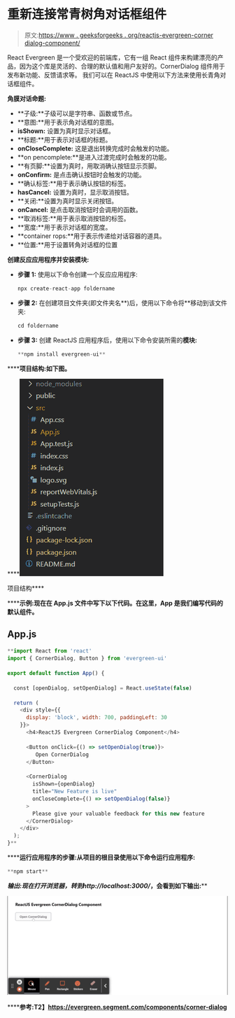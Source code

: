 # 重新连接常青树角对话框组件

> 原文:[https://www . geeksforgeeks . org/reactjs-evergreen-corner dialog-component/](https://www.geeksforgeeks.org/reactjs-evergreen-cornerdialog-component/)

React Evergreen 是一个受欢迎的前端库，它有一组 React 组件来构建漂亮的产品，因为这个库是灵活的、合理的默认值和用户友好的。CornerDialog 组件用于发布新功能、反馈请求等。  我们可以在 ReactJS 中使用以下方法来使用长青角对话框组件。

**角膜对话命题:**

*   **子级:**子级可以是字符串、函数或节点。
*   **意图:**用于表示角对话框的意图。
*   **isShown:** 设置为真时显示对话框。
*   **标题:**用于表示对话框的标题。
*   **onCloseComplete:** 这是退出转换完成时会触发的功能。
*   **on pencomplete:**是进入过渡完成时会触发的功能。
*   **有页脚:**设置为真时，用取消确认按钮显示页脚。
*   **onConfirm:** 是点击确认按钮时会触发的功能。
*   **确认标签:**用于表示确认按钮的标签。
*   **hasCancel:** 设置为真时，显示取消按钮。
*   **关闭:**设置为真时显示关闭按钮。
*   **onCancel:** 是点击取消按钮时会调用的函数。
*   **取消标签:**用于表示取消按钮的标签。
*   **宽度:**用于表示对话框的宽度。
*   **container rops:**用于表示传递给对话容器的道具。
*   **位置:**用于设置转角对话框的位置

**创建反应应用程序并安装模块:**

*   **步骤 1:** 使用以下命令创建一个反应应用程序:

    ```jsx
    npx create-react-app foldername
    ```

*   **步骤 2:** 在创建项目文件夹(即文件夹名**)后，使用以下命令将**移动到该文件夹:

    ```jsx
    cd foldername
    ```

*   **步骤 3:** 创建 ReactJS 应用程序后，使用以下命令安装所需的****模块:****

    ```jsx
    **npm install evergreen-ui**
    ```

******项目结构:**如下图。****

****![](img/f04ae0d8b722a9fff0bd9bd138b29c23.png)

项目结构**** 

******示例:**现在在 **App.js** 文件中写下以下代码。在这里，App 是我们编写代码的默认组件。****

## ****App.js****

```jsx
**import React from 'react'
import { CornerDialog, Button } from 'evergreen-ui'

export default function App() {

  const [openDialog, setOpenDialog] = React.useState(false)

  return (
    <div style={{
      display: 'block', width: 700, paddingLeft: 30
    }}>
      <h4>ReactJS Evergreen CornerDialog Component</h4>

      <Button onClick={() => setOpenDialog(true)}>
         Open CornerDialog
      </Button>

      <CornerDialog
        isShown={openDialog}
        title="New Feature is live"
        onCloseComplete={() => setOpenDialog(false)}
      >
        Please give your valuable feedback for this new feature
      </CornerDialog>
    </div>
  );
}**
```

******运行应用程序的步骤:**从项目的根目录使用以下命令运行应用程序:****

```jsx
**npm start**
```

******输出:**现在打开浏览器，转到***http://localhost:3000/***，会看到如下输出:****

****![](img/ab50bc43cea9a10e3914676260436825.png)****

******参考:**T2】https://evergreen.segment.com/components/corner-dialog****